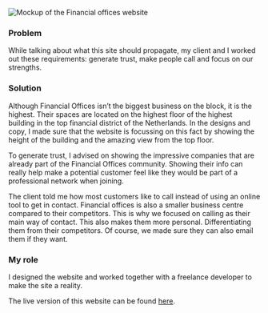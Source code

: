 ![Mockup of the Financial offices website](ProjectsImages/FinancialOffices/FinancialOffices-mockup.jpg)

### Problem

While talking about what this site should propagate, my client and I worked out these requirements: generate trust, make people call and focus on our strengths.

### Solution

Although Financial Offices isn’t the biggest business on the block, it is the highest. Their spaces are located on the highest floor of the highest building in the top financial district of the Netherlands. In the designs and copy, I made sure that the website is focussing on this fact by showing the height of the building and the amazing view from the top floor.

To generate trust, I advised on showing the impressive companies that are already part of the Financial Offices community. Showing their info can really help make a potential customer feel like they would be part of a professional network when joining.

The client told me how most customers like to call instead of using an online tool to get in contact. Financial offices is also a smaller business centre compared to their competitors. This is why we focused on calling as their main way of contact. This also makes them more personal. Differentiating them from their competitors. Of course, we made sure they can also email them if they want.

### My role

I designed the website and worked together with a freelance developer to make the site a reality.

The live version of this website can be found [here](https://financialoffices.nl/).
